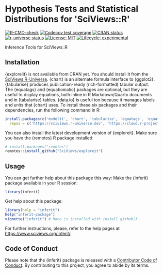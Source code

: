 # Hypothesis Tests and Statistical Distributions for 'SciViews::R'

<!-- badges: start -->

[![R-CMD-check](https://github.com/SciViews/inferit/actions/workflows/R-CMD-check.yaml/badge.svg)](https://github.com/SciViews/inferit/actions/workflows/R-CMD-check.yaml) [![Codecov test coverage](https://codecov.io/gh/SciViews/inferit/branch/main/graph/badge.svg)](https://codecov.io/gh/SciViews/inferit?branch=main) [![CRAN status](https://www.r-pkg.org/badges/version/inferit)](https://cran.r-project.org/package=inferit) [![r-universe status](https://sciviews.r-universe.dev/badges/inferit)](https://sciviews.r-universe.dev/inferit) [![License: MIT](https://img.shields.io/badge/License-MIT-yellow.svg)](https://opensource.org/licenses/MIT) [![Lifecycle: experimental](https://img.shields.io/badge/lifecycle-experimental-orange.svg)](https://lifecycle.r-lib.org/articles/stages.html#experimental)

<!-- badges: end -->

Inference Tools for SciViews::R

## Installation

{explorelit} is not available from CRAN yet. You should install it from the [SciViews R-Universe](https://sciviews.r-universe.dev). {chart} is an alternate formula interface to {ggplot2}. {tabularise} produces publication-ready (rich-formatted) tabular output. The {equatags} and {equatiomatic} packages are optional, but they are useful to display equations, both inline in R Markdown/Quarto documents and in {tabularise} tables. {data.io} is useful too because it manages labels and units that {chart} uses. To install these six packages and their dependencies, run the following command in R:

``` r
install.packages(c('modelit', 'chart', 'tabularise', 'equatags', 'equatiomatic', 'data.io'),
  repos = c('https://sciviews.r-universe.dev', 'https://cloud.r-project.org'))
```

You can also install the latest development version of {exploreit}. Make sure you have the {remotes} R package installed:

``` r
# install.packages("remotes")
remotes::install_github("SciViews/exploreit")
```

## Usage

You can get further help about this package this way: Make the {inferit} package available in your R session:

``` r
library(inferit)
```

Get help about this package:

``` r
library(help = "inferit")
help("inferit-package")
vignette("inferit") # None is installed with install_github()
```

For further instructions, please, refer to the help pages at <https://www.sciviews.org/inferit/>.

## Code of Conduct

Please note that the {inferit} package is released with a [Contributor Code of Conduct](https://contributor-covenant.org/version/2/1/CODE_OF_CONDUCT.html). By contributing to this project, you agree to abide by its terms.
